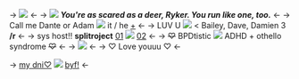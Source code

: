 -> ![](https://media.discordapp.net/attachments/1190942717765763132/1197386893332062248/Untitled652_20240117224737.png?ex=65bb1471&is=65a89f71&hm=d28f800dac62a5b4b015ecc8a71534869c8374bc0d878155e5259e241eed0b51&=&format=webp&quality=lossless) <-
-> ![](https://cdn.discordapp.com/attachments/1141720366226616351/1141742393947865098/mo92.gif) ***You're as scared as a deer, Ryker. You run like one, too.*** <-
-> Call me Dante or Adam ![](https://cdn.discordapp.com/attachments/1135445836642385970/1140848130879918120/g92.gif) it / he [+](https://pronouns.cc/@guppyznfish) <-
-> LUV U ![](https://cdn.discordapp.com/attachments/1135445836642385970/1140847882786840628/g50.gif) < Bailey, Dave, Damien 3 **/r** <-
-> sys host!! **splitroject** [01](https://rossocadere.neocities.org/profiles/dante_basilio) ![](https://cdn.discordapp.com/attachments/1135445725124243497/1140783626779373648/red120.gif) [02](https://mandela-catalogue.fandom.com/wiki/Adam_Murray) <-
-> ~~♡~~ BPDtistic ![](https://cdn.discordapp.com/attachments/1141720366226616351/1141742571610194020/mo179.gif) ADHD + othello syndrome ~~♡~~ <-
-> ![](https://media.tenor.com/htU7W9sEKXQAAAAi/dante-basilio.gif) <-
-> ♡ Love youuu ♡ <-

-> [my dni♡](https://rentry.co/evilangels) ![](https://cdn.discordapp.com/attachments/1135445725124243497/1140762179151347823/red34.gif) [byf!](https://rentry.co/trueface) <-
